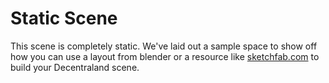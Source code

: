 # Static Scene

This scene is completely static. We've laid out a sample space to show off how you can use a layout from blender or a resource like [sketchfab.com](https://sketchfab.com) to build your Decentraland scene.
